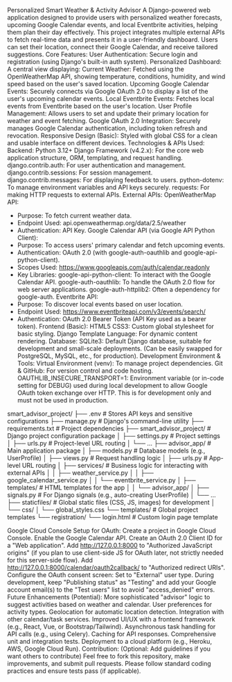 Personalized Smart Weather & Activity Advisor
A Django-powered web application designed to provide users with personalized weather forecasts, upcoming Google Calendar events, and local Eventbrite activities, helping them plan their day effectively.
This project integrates multiple external APIs to fetch real-time data and presents it in a user-friendly dashboard. Users can set their location, connect their Google Calendar, and receive tailored suggestions.
Core Features:
User Authentication: Secure login and registration (using Django's built-in auth system).
Personalized Dashboard: A central view displaying:
Current Weather: Fetched using the OpenWeatherMap API, showing temperature, conditions, humidity, and wind speed based on the user's saved location.
Upcoming Google Calendar Events: Securely connects via Google OAuth 2.0 to display a list of the user's upcoming calendar events.
Local Eventbrite Events: Fetches local events from Eventbrite based on the user's location.
User Profile Management: Allows users to set and update their primary location for weather and event fetching.
Google OAuth 2.0 Integration: Securely manages Google Calendar authentication, including token refresh and revocation.
Responsive Design (Basic): Styled with global CSS for a clean and usable interface on different devices.
Technologies & APIs Used:
Backend:
Python 3.12+
Django Framework (v4.2.x): For the core web application structure, ORM, templating, and request handling.
django.contrib.auth: For user authentication and management.
django.contrib.sessions: For session management.
django.contrib.messages: For displaying feedback to users.
python-dotenv: To manage environment variables and API keys securely.
requests: For making HTTP requests to external APIs.
External APIs:
OpenWeatherMap API:
* Purpose: To fetch current weather data.
* Endpoint Used: api.openweathermap.org/data/2.5/weather
* Authentication: API Key.
Google Calendar API (via Google API Python Client):
* Purpose: To access users' primary calendar and fetch upcoming events.
* Authentication: OAuth 2.0 (with google-auth-oauthlib and google-api-python-client).
* Scopes Used: https://www.googleapis.com/auth/calendar.readonly
* Key Libraries:
google-api-python-client: To interact with the Google Calendar API.
google-auth-oauthlib: To handle the OAuth 2.0 flow for web server applications.
google-auth-httplib2: Often a dependency for google-auth.
Eventbrite API:
* Purpose: To discover local events based on user location.
* Endpoint Used: https://www.eventbriteapi.com/v3/events/search/
* Authentication: OAuth 2.0 Bearer Token (API Key used as a bearer token).
Frontend (Basic):
HTML5
CSS3: Custom global stylesheet for basic styling.
Django Template Language: For dynamic content rendering.
Database:
SQLite3: Default Django database, suitable for development and small-scale deployments. (Can be easily swapped for PostgreSQL, MySQL, etc., for production).
Development Environment & Tools:
Virtual Environment (venv): To manage project dependencies.
Git & GitHub: For version control and code hosting.
OAUTHLIB_INSECURE_TRANSPORT=1: Environment variable (or in-code setting for DEBUG) used during local development to allow Google OAuth token exchange over HTTP. This is for development only and must not be used in production.

smart_advisor_project/
├── .env                       # Stores API keys and sensitive configurations
├── manage.py                  # Django's command-line utility
├── requirements.txt           # Project dependencies
├── smart_advisor_project/     # Django project configuration package
│   ├── settings.py            # Project settings
│   ├── urls.py                # Project-level URL routing
│   └── ...
├── advisor_app/               # Main application package
│   ├── models.py              # Database models (e.g., UserProfile)
│   ├── views.py               # Request handling logic
│   ├── urls.py                # App-level URL routing
│   ├── services/              # Business logic for interacting with external APIs
│   │   ├── weather_service.py
│   │   ├── google_calendar_service.py
│   │   └── eventbrite_service.py
│   ├── templates/             # HTML templates for the app
│   │   └── advisor_app/
│   ├── signals.py             # For Django signals (e.g., auto-creating UserProfile)
│   └── ...
├── staticfiles/               # Global static files (CSS, JS, images) for development
│   └── css/
│       └── global_styles.css
└── templates/                 # Global project templates
    └── registration/
        └── login.html         # Custom login page template

Google Cloud Console Setup for OAuth:
Create a project in Google Cloud Console.
Enable the Google Calendar API.
Create an OAuth 2.0 Client ID for a "Web application".
Add http://127.0.0.1:8000 to "Authorized JavaScript origins" (if you plan to use client-side JS for OAuth later, not strictly needed for this server-side flow).
Add http://127.0.0.1:8000/calendar/oauth2callback/ to "Authorized redirect URIs".
Configure the OAuth consent screen:
Set to "External" user type.
During development, keep "Publishing status" as "Testing" and add your Google account email(s) to the "Test users" list to avoid "access_denied" errors.
Future Enhancements (Potential):
More sophisticated "advisor" logic to suggest activities based on weather and calendar.
User preferences for activity types.
Geolocation for automatic location detection.
Integration with other calendar/task services.
Improved UI/UX with a frontend framework (e.g., React, Vue, or Bootstrap/Tailwind).
Asynchronous task handling for API calls (e.g., using Celery).
Caching for API responses.
Comprehensive unit and integration tests.
Deployment to a cloud platform (e.g., Heroku, AWS, Google Cloud Run).
Contribution:
(Optional: Add guidelines if you want others to contribute)
Feel free to fork this repository, make improvements, and submit pull requests. Please follow standard coding practices and ensure tests pass (if applicable).
